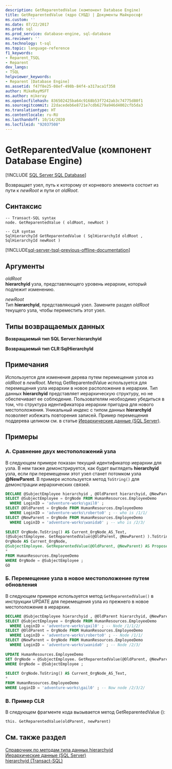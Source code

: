 ```yaml
---
description: GetReparentedValue (компонент Database Engine)
title: GetReparentedValue (ядро СУБД) | Документы Майкрософт
ms.custom: ''
ms.date: 07/22/2017
ms.prod: sql
ms.prod_service: database-engine, sql-database
ms.reviewer: ''
ms.technology: t-sql
ms.topic: language-reference
f1_keywords:
- Reparent_TSQL
- Reparent
dev_langs:
- TSQL
helpviewer_keywords:
- Reparent [Database Engine]
ms.assetid: f47f8e25-08ef-498b-84f4-a317aca1f358
author: MikeRayMSFT
ms.author: mikeray
ms.openlocfilehash: 836502425ba64c9168b53f7242ab3c74775d80f1
ms.sourcegitcommit: 22dacedeb6e8721e7cdb6279a946d4002cfb5da3
ms.translationtype: HT
ms.contentlocale: ru-RU
ms.lasthandoff: 10/14/2020
ms.locfileid: "92037508"
---
```

# <a name="getreparentedvalue-database-engine"></a>GetReparentedValue (компонент Database Engine)
[!INCLUDE [SQL Server SQL Database](../../includes/applies-to-version/sql-asdb.md)]

Возвращает узел, путь к которому от корневого элемента состоит из пути к _newRoot_ и пути от _oldRoot_.
  
## <a name="syntax"></a>Синтаксис  
  
```syntaxsql
-- Transact-SQL syntax  
node. GetReparentedValue ( oldRoot, newRoot )  
```  
  
```syntaxsql
-- CLR syntax  
SqlHierarchyId GetReparentedValue ( SqlHierarchyId oldRoot , SqlHierarchyId newRoot )  
```  
  
[!INCLUDE[sql-server-tsql-previous-offline-documentation](../../includes/sql-server-tsql-previous-offline-documentation.md)]

## <a name="arguments"></a>Аргументы
_oldRoot_  
**hierarchyid** узла, представляющего уровень иерархии, который подлежит изменению.
  
_newRoot_  
Тип **hierarchyid**, представляющий узел. Замените раздел _oldRoot_ текущего узла, чтобы переместить этот узел.
  
## <a name="return-types"></a>Типы возвращаемых данных  
**Возвращаемый тип SQL Server:hierarchyid**
  
**Возвращаемый тип CLR:SqlHierarchyId**
  
## <a name="remarks"></a>Примечания  
Используется для изменения дерева путем перемещения узлов из _oldRoot_ в _newRoot_. Метод GetReparentedValue используется для перемещения узла иерархии в новое расположение в иерархии. Тип данных **hierarchyid** представляет иерархическую структуру, но не обеспечивает ее соблюдение. Пользователям необходимо убедиться в том, что структура идентификатора иерархии пригодна для нового местоположения. Уникальный индекс с типом данных **hierarchyid** позволяет избежать повторения записей. Пример перемещения поддерева целиком см. в статье [Иерархические данные (SQL Server)](../../relational-databases/hierarchical-data-sql-server.md).
  
## <a name="examples"></a>Примеры  
  
### <a name="a-comparing-two-node-locations"></a>A. Сравнение двух местоположений узла  
В следующем примере показан текущий идентификатор иерархии для узла. В нем также демонстрируется, как будет выглядеть **hierarchyid** узла, если при перемещении этот узел станет потомком узла **\@NewParent**. В примере используется метод `ToString()` для демонстрации иерархических связей.
  
```sql
DECLARE @SubjectEmployee hierarchyid , @OldParent hierarchyid, @NewParent hierarchyid  
SELECT @SubjectEmployee = OrgNode FROM HumanResources.EmployeeDemo  
  WHERE LoginID = 'adventure-works\gail0' ;  
SELECT @OldParent = OrgNode FROM HumanResources.EmployeeDemo  
  WHERE LoginID = 'adventure-works\roberto0' ; -- who is /1/1/  
SELECT @NewParent = OrgNode FROM HumanResources.EmployeeDemo  
  WHERE LoginID = 'adventure-works\wanida0' ; -- who is /2/3/  
  
SELECT OrgNode.ToString() AS Current_OrgNode_AS_Text,   
(@SubjectEmployee. GetReparentedValue(@OldParent, @NewParent) ).ToString() AS Proposed_OrgNode_AS_Text,  
OrgNode AS Current_OrgNode,  
@SubjectEmployee. GetReparentedValue(@OldParent, @NewParent) AS Proposed_OrgNode,  
*  
FROM HumanResources.EmployeeDemo  
WHERE OrgNode = @SubjectEmployee ;  
GO  
```  
  
### <a name="b-updating-a-node-to-a-new-location"></a>Б. Перемещение узла в новое местоположение путем обновления  
В следующем примере используется метод `GetReparentedValue()` в инструкции UPDATE для перемещения узла из прежнего в новое местоположение в иерархии.
  
```sql
DECLARE @SubjectEmployee hierarchyid , @OldParent hierarchyid, @NewParent hierarchyid  
SELECT @SubjectEmployee = OrgNode FROM HumanResources.EmployeeDemo  
  WHERE LoginID = 'adventure-works\gail0' ; -- Node /1/1/2/  
SELECT @OldParent = OrgNode FROM HumanResources.EmployeeDemo  
  WHERE LoginID = 'adventure-works\roberto0' ; -- Node /1/1/  
SELECT @NewParent = OrgNode FROM HumanResources.EmployeeDemo  
  WHERE LoginID = 'adventure-works\wanida0' ; -- Node /2/3/  
  
UPDATE HumanResources.EmployeeDemo  
SET OrgNode = @SubjectEmployee. GetReparentedValue(@OldParent, @NewParent)   
WHERE OrgNode = @SubjectEmployee ;  
  
SELECT OrgNode.ToString() AS Current_OrgNode_AS_Text,   
*  
FROM HumanResources.EmployeeDemo  
WHERE LoginID = 'adventure-works\gail0' ; -- Now node /2/3/2/  
```  
  
### <a name="c-clr-example"></a>В. Пример CLR  
В следующем фрагменте кода вызывается метод GetReparentedValue ():
  
```sql
this. GetReparentedValue(oldParent, newParent)  
```  
  
## <a name="see-also"></a>См. также раздел
[Справочник по методам типа данных hierarchyid](./hierarchyid-data-type-method-reference.md)  
[Иерархические данные (SQL Server)](../../relational-databases/hierarchical-data-sql-server.md)  
[hierarchyid (Transact-SQL)](../../t-sql/data-types/hierarchyid-data-type-method-reference.md)
  
